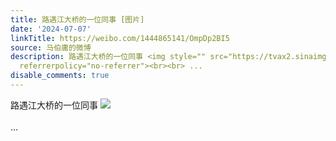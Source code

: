 ```yaml
---
title: 路遇江大桥的一位同事 [图片]
date: '2024-07-07'
linkTitle: https://weibo.com/1444865141/OmpDp2BI5
source: 马伯庸的微博
description: 路遇江大桥的一位同事 <img style="" src="https://tvax2.sinaimg.cn/large/001zMvqtgy1hrf636kup9j63402c04qq02.jpg"
  referrerpolicy="no-referrer"><br><br> ...
disable_comments: true
---
```

路遇江大桥的一位同事 <img style="" src="https://tvax2.sinaimg.cn/large/001zMvqtgy1hrf636kup9j63402c04qq02.jpg" referrerpolicy="no-referrer"><br><br> ...